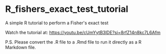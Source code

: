 # R_fishers_exact_test_tutorial
A simple R tutorial to perform a Fisher's exact test

Watch the tutorial at: https://youtu.be/cUmYytB3lDE?si=8rfZ14n8kc7L6Afm

P.S. Please convert the .R file to a .Rmd file to run it directly as a R Markdown file.
